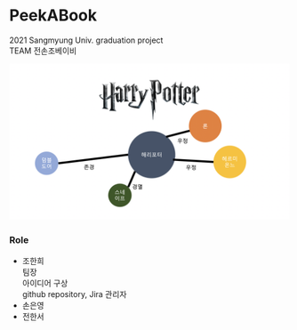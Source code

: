 # PeekABook  
2021 Sangmyung Univ. graduation project  
TEAM 전손조베이비  
  <p align="center"><img src="Expected_value.png" width="900"></p> 
  
### Role
+ 조한희  
 팀장  
 아이디어 구상  
 github repository, Jira 관리자  
+ 손은영  
+ 전한서  
